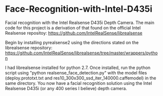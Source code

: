 # Face-Recognition-with-Intel-D435i
Facial recognition with the Intel Realsense D435i Depth Camera. The main code for this project is a derivation of that found on the official Intel Realsense repositoy: https://github.com/IntelRealSense/librealsense

Begin by installing pyrealsense2 using the directions stated on the librealsense repository: https://github.com/IntelRealSense/librealsense/tree/master/wrappers/python

I had librealsense installed for python 2.7.
Once installed, run the python script using "python realsense_face_detection.py" with the model files (deploy.prototxt.txt and res10_300x300_ssd_iter_140000.caffemodel) in the same directory. 
You now have a facial recognition solution using the Intel Realsense D435i (or any 400 series I believe) depth camera.
